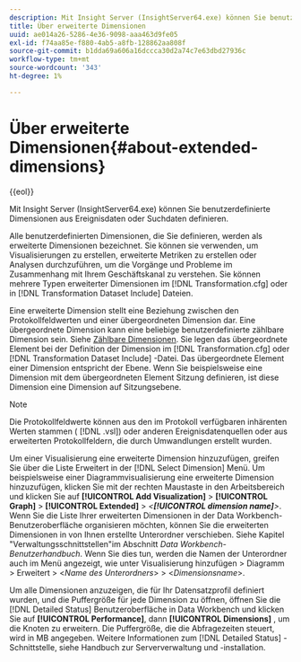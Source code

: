 ```yaml
---
description: Mit Insight Server (InsightServer64.exe) können Sie benutzerdefinierte Dimensionen aus Ereignisdaten oder Suchdaten definieren.
title: Über erweiterte Dimensionen
uuid: ae014a26-5286-4e36-9098-aaa463d9fe05
exl-id: f74aa85e-f880-4ab5-a8fb-128862aa808f
source-git-commit: b1dda69a606a16dccca30d2a74c7e63dbd27936c
workflow-type: tm+mt
source-wordcount: '343'
ht-degree: 1%

---
```


# Über erweiterte Dimensionen{#about-extended-dimensions}

{{eol}}

Mit Insight Server (InsightServer64.exe) können Sie benutzerdefinierte Dimensionen aus Ereignisdaten oder Suchdaten definieren.

Alle benutzerdefinierten Dimensionen, die Sie definieren, werden als erweiterte Dimensionen bezeichnet. Sie können sie verwenden, um Visualisierungen zu erstellen, erweiterte Metriken zu erstellen oder Analysen durchzuführen, um die Vorgänge und Probleme im Zusammenhang mit Ihrem Geschäftskanal zu verstehen. Sie können mehrere Typen erweiterter Dimensionen im [!DNL Transformation.cfg] oder in [!DNL Transformation Dataset Include] Dateien.

Eine erweiterte Dimension stellt eine Beziehung zwischen den Protokollfeldwerten und einer übergeordneten Dimension dar. Eine übergeordnete Dimension kann eine beliebige benutzerdefinierte zählbare Dimension sein. Siehe [Zählbare Dimensionen](../../../home/c-dataset-const-proc/c-ex-dim/c-types-ex-dim/c-count-dim.md#concept-f28b633419494e7bbc510012dbfcc6f8). Sie legen das übergeordnete Element bei der Definition der Dimension im [!DNL Transformation.cfg] oder [!DNL Transformation Dataset Include] -Datei. Das übergeordnete Element einer Dimension entspricht der Ebene. Wenn Sie beispielsweise eine Dimension mit dem übergeordneten Element Sitzung definieren, ist diese Dimension eine Dimension auf Sitzungsebene.

>[!NOTE]
>
>Die Protokollfeldwerte können aus den im Protokoll verfügbaren inhärenten Werten stammen ( [!DNL .vsl]) oder anderen Ereignisdatenquellen oder aus erweiterten Protokollfeldern, die durch Umwandlungen erstellt wurden.

Um einer Visualisierung eine erweiterte Dimension hinzuzufügen, greifen Sie über die Liste Erweitert in der [!DNL Select Dimension] Menü. Um beispielsweise einer Diagrammvisualisierung eine erweiterte Dimension hinzuzufügen, klicken Sie mit der rechten Maustaste in den Arbeitsbereich und klicken Sie auf **[!UICONTROL Add Visualization]** > **[!UICONTROL Graph]** > **[!UICONTROL Extended]** > *&lt;**[!UICONTROL dimension name]**>*. Wenn Sie die Liste Ihrer erweiterten Dimensionen in der Data Workbench-Benutzeroberfläche organisieren möchten, können Sie die erweiterten Dimensionen in von Ihnen erstellte Unterordner verschieben. Siehe Kapitel &quot;Verwaltungsschnittstellen&quot;im Abschnitt *Data Workbench-Benutzerhandbuch*. Wenn Sie dies tun, werden die Namen der Unterordner auch im Menü angezeigt, wie unter Visualisierung hinzufügen > Diagramm > Erweitert > &lt;*Name des Unterordners*> > &lt;*Dimensionsname*>.

Um alle Dimensionen anzuzeigen, die für Ihr Datensatzprofil definiert wurden, und die Puffergröße für jede Dimension zu öffnen, öffnen Sie die [!DNL Detailed Status] Benutzeroberfläche in Data Workbench und klicken Sie auf **[!UICONTROL Performance]**, dann **[!UICONTROL Dimensions]** , um die Knoten zu erweitern. Die Puffergröße, die die Abfragezeiten steuert, wird in MB angegeben. Weitere Informationen zum [!DNL Detailed Status] -Schnittstelle, siehe Handbuch zur Serververwaltung und -installation.
